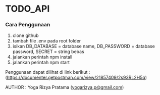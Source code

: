 # TODO_API
### Cara Penggunaan
1. clone github
2. tambah file .env pada root folder 
3. isikan DB_DATABASE = database name, DB_PASSWORD = database password, SECRET = string bebas
4. jalankan perintah npm install
5. jalankan perintah npm start

Penggunaan dapat dilihat di link berikut : 
(https://documenter.getpostman.com/view/21857409/2s93RL2H5q)

AUTHOR : Yoga Rizya Pratama (yogarizya.p@gmail.com)
